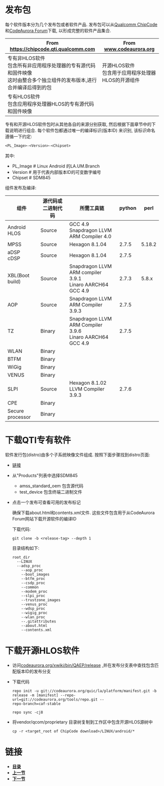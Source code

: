# 发布包

每个软件版本分为几个发布包或者软件产品. 发布包可以从[Qualcomm ChipCode](https://chipcode.qti.qualcomm.com/) 和[CodeAurora Forum](https://www.codeaurora.org/)下载, 以形成完整的软件产品集合.

| From https://chipcode.qti.qualcomm.com                       | From www.codeaurora.org                                |
| ------------------------------------------------------------ | ------------------------------------------------------ |
| 专有非HLOS软件<br />包含所有非应用程序处理器的专有源代码和固件映像<br />这时由整合多个独立组件的发布版本,进行合并编译后得到的包 | 开源HLOS软件<br />包含用于应用程序处理器HLOS的开源组件 |
| 专有HLOS软件<br />包含应用程序处理器HLOS的专有源代码和固件映像 |                                                        |

专有和开源HLOS软件包时从其他各自的来源分别获取, 然后根据下面章节中的下载说明进行组合. 每个软件包都通过唯一的编译标识(版本ID) 来识别, 该标识命名遵循一下约定:

```txt
<PL_Image>-<Version>-<Chipset>
```

其中:

- PL_Image    # Linux Android 的LA.UM.Branch
- Version       # 用于代表内部版本ID的可变数字编号
- Chipset       # SDM845    



组件发布及编译:

| 组件             | 源代码或二进制代码 | 所需工具链                                                   | python | perl   |
| ---------------- | ------------------ | ------------------------------------------------------------ | ------ | ------ |
| Android HLOS     | Source             | GCC 4.9<br />Snapdragon LLVM ARM Compiler 4.0                |        |        |
| MPSS             | Source             | Hexagon 8.1.04                                               | 2.7.5  | 5.18.2 |
| aDSP<br />cDSP   | Source             | Hexagon 8.1.04                                               | 2.7.5  |        |
| XBL(Boot build)  | Source             | Snapdragon LLVM ARM compiler 3.9.1<br />Linaro AARCH64 GCC 4.9 | 2.7.3  | 5.8.x  |
| AOP              | Source             | Snapdragon LLVM ARM Compiler 3.9.3                           | 2.7.5  |        |
| TZ               | Binary             | Snapdragon LLVM ARM Compiler 3.9.6<br />Linaro AARCH64 GCC 4.9 | 2.7.5  |        |
| WLAN             | Binary             |                                                              |        |        |
| BTFM             | Binary             |                                                              |        |        |
| WiGig            | Binary             |                                                              |        |        |
| VENUS            | Binary             |                                                              |        |        |
| SLPI             | Source             | Hexagon 8.1.02<br />LLVM Compiler 3.9.3                      | 2.7.6  |        |
| CPE              | Binary             |                                                              |        |        |
| Secure processor | Binary             |                                                              |        |        |



# 下载QTI专有软件

软件发行包(distro)由多个子系统映像文件组成. 按照下面步骤找到distro页面:

- [链接](https://chipcode.qti.qualcomm.com)

- 从"Products"列表中选择SDM845

  - amss_standard_oem 包含源代码
  - test_device 包含终端二进制文件

- 点击一个发布可查看可用的发布标记

  确保下载about.html和contents.xml文件. 这些文件包含用于从CodeAurora Forum网站下载开源软件的编译ID

  下载代码:

  ```shell
  git clone -b <release-tag> --depth 1
  ```

  目录结构如下:

  ```
  root_dir
  	--LINUX
  	--adsp_proc
      --aop_proc
      --boot_images
      --btfm_proc
      --csdp_proc
      --common
      --modem_proc
      --slpi_proc
      --trustzone_images
      --venus_proc
      --wdsp_proc
      --wigig_proc
      --wlan_proc
      --.gitattributes
      --about.html
      --contents.xml
  ```



# 下载开源HLOS软件

- 访问[codeaurora.org/xwiki/bin/QAEP/release](https://www.codeaurora.org/xwiki/bin/QAEP/release) ,并在发布分支表中查找包含匹配版本ID的发布分支

- 下载代码

  ```shell
  repo init -u git://codeaurora.org/quic/la/platform/manifest.git -b
  release -m [manifest] --repo-url=git://codeaurora.org/tools/repo.git --
  repo-branch=caf-stable
  ```

  ```shell
  repo sync -cj8
  ```

- 将vendor/qcom/proprietary 目录树复制到工作区中包含开源HLOS源树中

  ```
  cp -r <target_root of ChipCode download>/LINUX/android/*
  ```



# 链接

- [**目录**](directory.md)
- [**上一节**](1.1.md)
- [**下一节**](1.3.md)

